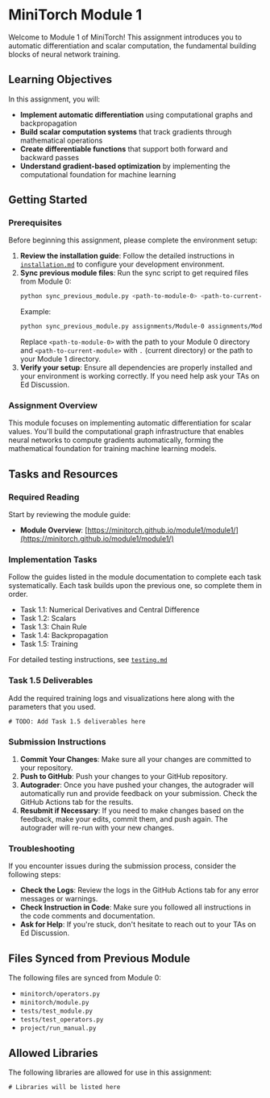 # MiniTorch Module 1

Welcome to Module 1 of MiniTorch! This assignment introduces you to automatic differentiation and scalar computation, the fundamental building blocks of neural network training.

## Learning Objectives

In this assignment, you will:

- **Implement automatic differentiation** using computational graphs and backpropagation
- **Build scalar computation systems** that track gradients through mathematical operations  
- **Create differentiable functions** that support both forward and backward passes
- **Understand gradient-based optimization** by implementing the computational foundation for machine learning

## Getting Started

### Prerequisites

Before beginning this assignment, please complete the environment setup:

1. **Review the installation guide**: Follow the detailed instructions in [`installation.md`](installation.md) to configure your development environment.
2. **Sync previous module files**: Run the sync script to get required files from Module 0:
   ```bash
   python sync_previous_module.py <path-to-module-0> <path-to-current-module>
   ```
   Example:
   ```bash
   python sync_previous_module.py assignments/Module-0 assignments/Module-1
   ```
   Replace `<path-to-module-0>` with the path to your Module 0 directory and `<path-to-current-module>` with `.` (current directory) or the path to your Module 1 directory.
3. **Verify your setup**: Ensure all dependencies are properly installed and your environment is working correctly. If you need help ask your TAs on Ed Discussion.

### Assignment Overview

This module focuses on implementing automatic differentiation for scalar values. You'll build the computational graph infrastructure that enables neural networks to compute gradients automatically, forming the mathematical foundation for training machine learning models.

## Tasks and Resources

### Required Reading

Start by reviewing the module guide:
- **Module Overview**: [https://minitorch.github.io/module1/module1/](https://minitorch.github.io/module1/module1/)

### Implementation Tasks

Follow the guides listed in the module documentation to complete each task systematically. Each task builds upon the previous one, so complete them in order.

* Task 1.1: Numerical Derivatives and Central Difference
* Task 1.2: Scalars  
* Task 1.3: Chain Rule
* Task 1.4: Backpropagation
* Task 1.5: Training

For detailed testing instructions, see [`testing.md`](testing.md)

### Task 1.5 Deliverables
Add the required training logs and visualizations here along with the parameters that you used.

```
# TODO: Add Task 1.5 deliverables here
```

### Submission Instructions

1. **Commit Your Changes**: Make sure all your changes are committed to your repository.
2. **Push to GitHub**: Push your changes to your GitHub repository.
3. **Autograder**: Once you have pushed your changes, the autograder will automatically run and provide feedback on your submission. Check the GitHub Actions tab for the results.
4. **Resubmit if Necessary**: If you need to make changes based on the feedback, make your edits, commit them, and push again. The autograder will re-run with your new changes.

### Troubleshooting

If you encounter issues during the submission process, consider the following steps:

- **Check the Logs**: Review the logs in the GitHub Actions tab for any error messages or warnings.
- **Check Instruction in Code**: Make sure you followed all instructions in the code comments and documentation.
- **Ask for Help**: If you're stuck, don't hesitate to reach out to your TAs on Ed Discussion.

## Files Synced from Previous Module

The following files are synced from Module 0:
- `minitorch/operators.py`
- `minitorch/module.py` 
- `tests/test_module.py`
- `tests/test_operators.py`
- `project/run_manual.py`

## Allowed Libraries

<!-- TODO: Add list of allowed libraries for this module -->
The following libraries are allowed for use in this assignment:

```
# Libraries will be listed here
```